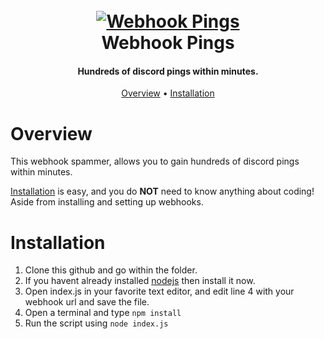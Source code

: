 <h1 align="center">
  <br>
  <a href="https://github.com/TheVoidPros/webhook-pings/"><img src="https://discord.mx/wQc55zAAva.png" alt="Webhook Pings"></a>
  <br>
  Webhook Pings
  <br>
</h1>

<h4 align="center">Hundreds of discord pings within minutes.</h4>

<p align="center">
  <a href="#overview">Overview</a>
  •
  <a href="#installation">Installation</a>
</p>

# Overview

This webhook spammer, allows you to gain hundreds of discord pings within minutes.

[Installation](#installation) is easy, and you do **NOT** need to know anything about coding! Aside
from installing and setting up webhooks.

# Installation
1. Clone this github and go within the folder.
2. If you havent already installed [nodejs](https://nodejs.org/) then install it now.
3. Open index.js in your favorite text editor, and edit line 4 with your webhook url and save the file.
4. Open a terminal and type `npm install`
5. Run the script using `node index.js`
